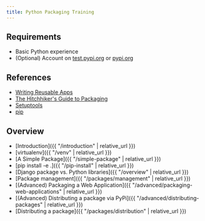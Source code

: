 ```yaml
---
title: Python Packaging Training
---
```


## Requirements
- Basic Python experience
- (Optional) Account on [test.pypi.org](https://test.pypi.org) or [pypi.org](https://pypi.org)

## References

- [Writing Reusable Apps](https://docs.djangoproject.com/en/2.2/intro/reusable-apps/)
- [The Hitchhiker's Guide to Packaging](https://the-hitchhikers-guide-to-packaging.readthedocs.io/en/latest/quickstart.html)
- [Setuptools](https://setuptools.readthedocs.io/en/latest/)
- [pip](https://pip.pypa.io/en/stable/installing/)

## Overview

- [Introduction]({{ "/introduction" | relative_url }})
- [virtualenv]({{ "/venv" | relative_url }})
- [A Simple Package]({{ "/simple-package" | relative_url }})
- [pip install -e .]({{ "/pip-install" | relative_url }})
- [Django package vs. Python libraries]({{ "/overview" | relative_url }})
- [Package management]({{ "/packages/management" | relative_url }})
- [(Advanced) Packaging a Web Application]({{ "/advanced/packaging-web-applications" | relative_url }})
- [(Advanced) Distributing a package via PyPi]({{ "/advanced/distributing-packages" | relative_url }})
- [Distributing a package]({{ "/packages/distribution" | relative_url }})
